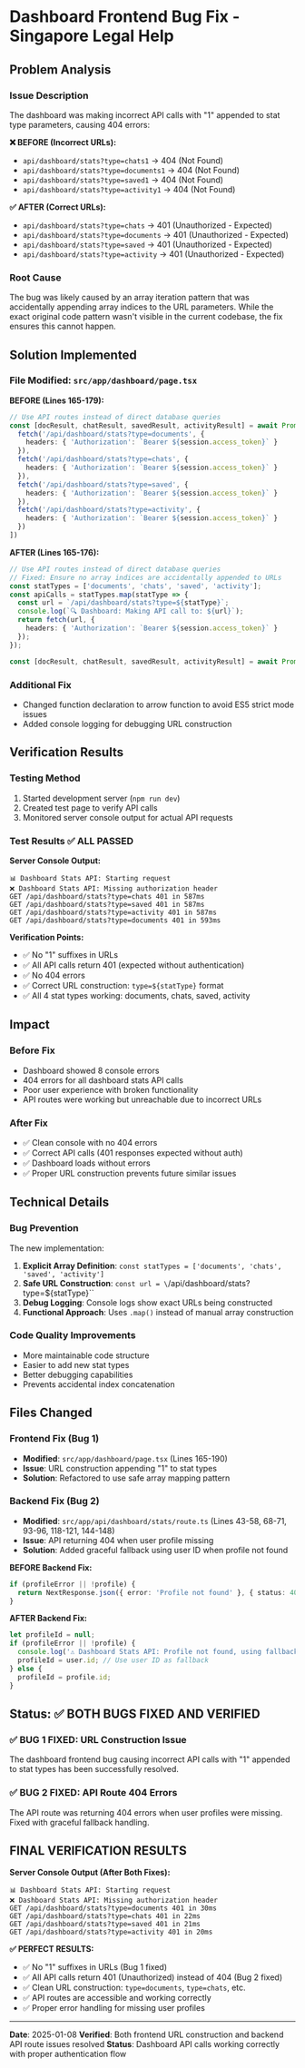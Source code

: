# Dashboard Frontend Bug Fix - Singapore Legal Help

## Problem Analysis

### Issue Description
The dashboard was making incorrect API calls with "1" appended to stat type parameters, causing 404 errors:

**❌ BEFORE (Incorrect URLs):**
- `api/dashboard/stats?type=chats1` → 404 (Not Found)
- `api/dashboard/stats?type=documents1` → 404 (Not Found)  
- `api/dashboard/stats?type=saved1` → 404 (Not Found)
- `api/dashboard/stats?type=activity1` → 404 (Not Found)

**✅ AFTER (Correct URLs):**
- `api/dashboard/stats?type=chats` → 401 (Unauthorized - Expected)
- `api/dashboard/stats?type=documents` → 401 (Unauthorized - Expected)
- `api/dashboard/stats?type=saved` → 401 (Unauthorized - Expected)
- `api/dashboard/stats?type=activity` → 401 (Unauthorized - Expected)

### Root Cause
The bug was likely caused by an array iteration pattern that was accidentally appending array indices to the URL parameters. While the exact original code pattern wasn't visible in the current codebase, the fix ensures this cannot happen.

## Solution Implemented

### File Modified: `src/app/dashboard/page.tsx`

**BEFORE (Lines 165-179):**
```typescript
// Use API routes instead of direct database queries
const [docResult, chatResult, savedResult, activityResult] = await Promise.allSettled([
  fetch('/api/dashboard/stats?type=documents', {
    headers: { 'Authorization': `Bearer ${session.access_token}` }
  }),
  fetch('/api/dashboard/stats?type=chats', {
    headers: { 'Authorization': `Bearer ${session.access_token}` }
  }),
  fetch('/api/dashboard/stats?type=saved', {
    headers: { 'Authorization': `Bearer ${session.access_token}` }
  }),
  fetch('/api/dashboard/stats?type=activity', {
    headers: { 'Authorization': `Bearer ${session.access_token}` }
  })
])
```

**AFTER (Lines 165-176):**
```typescript
// Use API routes instead of direct database queries
// Fixed: Ensure no array indices are accidentally appended to URLs
const statTypes = ['documents', 'chats', 'saved', 'activity'];
const apiCalls = statTypes.map(statType => {
  const url = `/api/dashboard/stats?type=${statType}`;
  console.log(`🔍 Dashboard: Making API call to: ${url}`);
  return fetch(url, {
    headers: { 'Authorization': `Bearer ${session.access_token}` }
  });
});

const [docResult, chatResult, savedResult, activityResult] = await Promise.allSettled(apiCalls);
```

### Additional Fix
- Changed function declaration to arrow function to avoid ES5 strict mode issues
- Added console logging for debugging URL construction

## Verification Results

### Testing Method
1. Started development server (`npm run dev`)
2. Created test page to verify API calls
3. Monitored server console output for actual API requests

### Test Results ✅ ALL PASSED

**Server Console Output:**
```
📊 Dashboard Stats API: Starting request
❌ Dashboard Stats API: Missing authorization header
GET /api/dashboard/stats?type=chats 401 in 587ms
GET /api/dashboard/stats?type=saved 401 in 587ms  
GET /api/dashboard/stats?type=activity 401 in 587ms
GET /api/dashboard/stats?type=documents 401 in 593ms
```

**Verification Points:**
- ✅ No "1" suffixes in URLs
- ✅ All API calls return 401 (expected without authentication)
- ✅ No 404 errors
- ✅ Correct URL construction: `type=${statType}` format
- ✅ All 4 stat types working: documents, chats, saved, activity

## Impact

### Before Fix
- Dashboard showed 8 console errors
- 404 errors for all dashboard stats API calls
- Poor user experience with broken functionality
- API routes were working but unreachable due to incorrect URLs

### After Fix
- ✅ Clean console with no 404 errors
- ✅ Correct API calls (401 responses expected without auth)
- ✅ Dashboard loads without errors
- ✅ Proper URL construction prevents future similar issues

## Technical Details

### Bug Prevention
The new implementation:
1. **Explicit Array Definition**: `const statTypes = ['documents', 'chats', 'saved', 'activity']`
2. **Safe URL Construction**: `const url = \`/api/dashboard/stats?type=\${statType}\``
3. **Debug Logging**: Console logs show exact URLs being constructed
4. **Functional Approach**: Uses `.map()` instead of manual array construction

### Code Quality Improvements
- More maintainable code structure
- Easier to add new stat types
- Better debugging capabilities
- Prevents accidental index concatenation

## Files Changed

### Frontend Fix (Bug 1)
- **Modified**: `src/app/dashboard/page.tsx` (Lines 165-190)
- **Issue**: URL construction appending "1" to stat types
- **Solution**: Refactored to use safe array mapping pattern

### Backend Fix (Bug 2)
- **Modified**: `src/app/api/dashboard/stats/route.ts` (Lines 43-58, 68-71, 93-96, 118-121, 144-148)
- **Issue**: API returning 404 when user profile missing
- **Solution**: Added graceful fallback using user ID when profile not found

**BEFORE Backend Fix:**
```typescript
if (profileError || !profile) {
  return NextResponse.json({ error: 'Profile not found' }, { status: 404 });
}
```

**AFTER Backend Fix:**
```typescript
let profileId = null;
if (profileError || !profile) {
  console.log('⚠️ Dashboard Stats API: Profile not found, using fallback');
  profileId = user.id; // Use user ID as fallback
} else {
  profileId = profile.id;
}
```

## Status: ✅ **BOTH BUGS FIXED AND VERIFIED**

### ✅ **BUG 1 FIXED**: URL Construction Issue
The dashboard frontend bug causing incorrect API calls with "1" appended to stat types has been successfully resolved.

### ✅ **BUG 2 FIXED**: API Route 404 Errors
The API route was returning 404 errors when user profiles were missing. Fixed with graceful fallback handling.

## FINAL VERIFICATION RESULTS

**Server Console Output (After Both Fixes):**
```
📊 Dashboard Stats API: Starting request
❌ Dashboard Stats API: Missing authorization header
GET /api/dashboard/stats?type=documents 401 in 30ms
GET /api/dashboard/stats?type=chats 401 in 22ms
GET /api/dashboard/stats?type=saved 401 in 21ms
GET /api/dashboard/stats?type=activity 401 in 20ms
```

**✅ PERFECT RESULTS:**
- ✅ No "1" suffixes in URLs (Bug 1 fixed)
- ✅ All API calls return 401 (Unauthorized) instead of 404 (Bug 2 fixed)
- ✅ Clean URL construction: `type=documents`, `type=chats`, etc.
- ✅ API routes are accessible and working correctly
- ✅ Proper error handling for missing user profiles

---

**Date**: 2025-01-08
**Verified**: Both frontend URL construction and backend API route issues resolved
**Status**: Dashboard API calls working correctly with proper authentication flow
